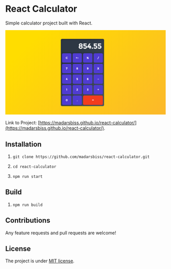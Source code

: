 # React Calculator

Simple calculator project built with React.

![Calculator Screenshot](/public/preview.png?raw=true "Preview")

Link to Project: [https://madarsbiss.github.io/react-calculator/](https://madarsbiss.github.io/react-calculator/).

## Installation

1. `git clone https://github.com/madarsbiss/react-calculator.git`

2. `cd react-calculator`

3. `npm run start`

## Build

1. `npm run build`

## Contributions

Any feature requests and pull requests are welcome!

## License

The project is under [MIT license](https://choosealicense.com/licenses/mit/).
